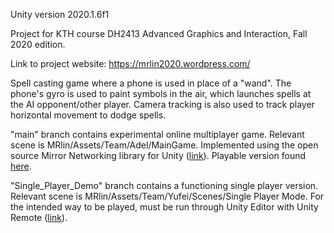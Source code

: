 Unity version 2020.1.6f1

Project for KTH course DH2413 Advanced Graphics and Interaction, Fall 2020 edition.

Link to project website: https://mrlin2020.wordpress.com/

Spell casting game where a phone is used in place of a "wand". The phone's gyro is used to paint symbols in the air, which launches spells at the AI opponent/other player. Camera tracking is also used to track player horizontal movement to dodge spells.

"main" branch contains experimental online multiplayer game. Relevant scene is MRlin/Assets/Team/Adel/MainGame. Implemented using the open source Mirror Networking library for Unity ([link](https://mirror-networking.com/)). Playable version found [here](https://drive.google.com/drive/folders/1k-mavsMUS-anP8W5GcfNqFCGdj2-GbjC).

"Single_Player_Demo" branch contains a functioning single player version. Relevant scene is MRlin/Assets/Team/Yufei/Scenes/Single Player Mode. For the intended way to be played, must be run through Unity Editor with Unity Remote ([link](https://docs.unity3d.com/2020.1/Documentation/Manual/UnityRemote5.html)).
